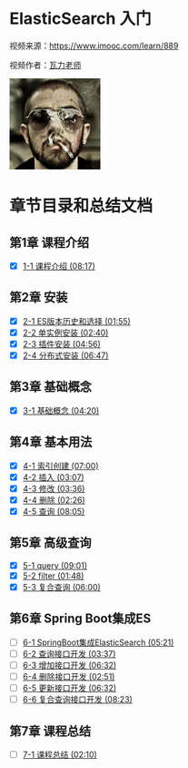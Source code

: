 # ElasticSearch 入门

视频来源：https://www.imooc.com/learn/889

视频作者：[瓦力老师](https://www.imooc.com/t/5646367 "https://www.imooc.com/t/5646367")

![](./doc/img/瓦力老师.jpg)


# 章节目录和总结文档

## 第1章 课程介绍

* [x] [1-1 课程介绍 (08:17)](./doc/1-1_课程介绍.md)

## 第2章 安装

* [x] [2-1 ES版本历史和选择 (01:55)](./doc/2-1_ES版本历史和选择.md)
* [x] [2-2 单实例安装 (02:40)](./doc/2-2_单实例安装.md)
* [x] [2-3 插件安装 (04:56)](./doc/2-3_插件安装.md)
* [x] [2-4 分布式安装 (06:47)](./doc/2-4_分布式安装.md)

## 第3章 基础概念

* [x] [3-1 基础概念 (04:20)](./doc/3-1_基础概念.md)

## 第4章 基本用法

* [x] [4-1 索引创建 (07:00)](./doc/4-1_索引创建.md)
* [x] [4-2 插入 (03:07)](./doc/4-2_插入.md)
* [x] [4-3 修改 (03:36)](./doc/4-3_修改.md)
* [x] [4-4 删除 (02:26)](./doc/4-4_删除.md)
* [x] [4-5 查询 (08:05)](./doc/4-5_查询.md)

## 第5章 高级查询

* [x] [5-1 query (09:01)](./doc/5-1_query.md)
* [x] [5-2 filter (01:48)](./doc/5-2_filter.md)
* [x] [5-3 复合查询 (06:00)](./doc/5-3_复合查询.md)

## 第6章 Spring Boot集成ES

* [ ] [6-1 SpringBoot集成ElasticSearch (05:21)](./doc/6-1_SpringBoot集成ElasticSearch.md)
* [ ] [6-2 查询接口开发 (03:37)](./doc/6-2_查询接口开发.md)
* [ ] [6-3 增加接口开发 (06:32)](./doc/6-3_增加接口开发.md)
* [ ] [6-4 删除接口开发 (02:51)](./doc/6-4_删除接口开发.md)
* [ ] [6-5 更新接口开发 (06:32)](./doc/6-5_更新接口开发.md)
* [ ] [6-6 复合查询接口开发 (08:23)](./doc/6-6_复合查询接口开发.md)

## 第7章 课程总结

* [ ] [7-1 课程总结 (02:10)](./doc/7-1_课程总结.md)


